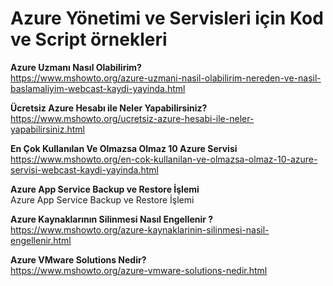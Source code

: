 # Azure Yönetimi ve Servisleri için Kod ve Script örnekleri

**Azure Uzmanı Nasıl Olabilirim?**\
https://www.mshowto.org/azure-uzmani-nasil-olabilirim-nereden-ve-nasil-baslamaliyim-webcast-kaydi-yayinda.html


**Ücretsiz Azure Hesabı ile Neler Yapabilirsiniz?**\
https://www.mshowto.org/ucretsiz-azure-hesabi-ile-neler-yapabilirsiniz.html

**En Çok Kullanılan Ve Olmazsa Olmaz 10 Azure Servisi**\
https://www.mshowto.org/en-cok-kullanilan-ve-olmazsa-olmaz-10-azure-servisi-webcast-kaydi-yayinda.html

**Azure App Service Backup ve Restore İşlemi**\
Azure App Service Backup ve Restore İşlemi

**Azure Kaynaklarının Silinmesi Nasıl Engellenir ?**\
https://www.mshowto.org/azure-kaynaklarinin-silinmesi-nasil-engellenir.html

**Azure VMware Solutions Nedir?**\
https://www.mshowto.org/azure-vmware-solutions-nedir.html


